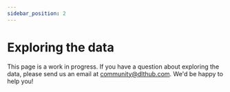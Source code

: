 ```yaml
---
sidebar_position: 2
---
```


# Exploring the data

This page is a work in progress. If you have a question about exploring the data,
please send us an email at community@dlthub.com. We'd be happy to help you!